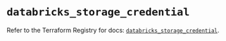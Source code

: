 # `databricks_storage_credential`

Refer to the Terraform Registry for docs: [`databricks_storage_credential`](https://registry.terraform.io/providers/databricks/databricks/1.36.1/docs/resources/storage_credential).

